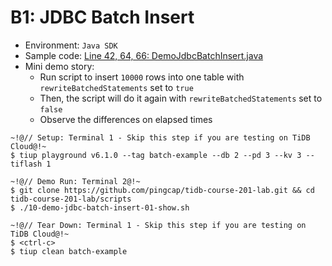# B1: JDBC Batch Insert
+ Environment: `Java SDK`
+ Sample code:
[Line 42, 64, 66: DemoJdbcBatchInsert.java](https://github.com/pingcap/tidb-course-201-lab/blob/master/scripts/DemoJdbcBatchInsert.java)
+ Mini demo story:
  + Run script to insert `10000` rows into one table with `rewriteBatchedStatements` set to `true`
  + Then, the script will do it again with `rewriteBatchedStatements` set to `false`
  + Observe the differences on elapsed times 
```
~!@// Setup: Terminal 1 - Skip this step if you are testing on TiDB Cloud@!~
$ tiup playground v6.1.0 --tag batch-example --db 2 --pd 3 --kv 3 --tiflash 1

~!@// Demo Run: Terminal 2@!~
$ git clone https://github.com/pingcap/tidb-course-201-lab.git && cd tidb-course-201-lab/scripts
$ ./10-demo-jdbc-batch-insert-01-show.sh

~!@// Tear Down: Terminal 1 - Skip this step if you are testing on TiDB Cloud@!~
$ <ctrl-c>
$ tiup clean batch-example
```